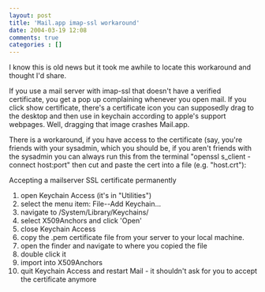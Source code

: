 ```yaml
---
layout: post
title: 'Mail.app imap-ssl workaround'
date: 2004-03-19 12:08
comments: true
categories : []
---  
```


I know this is old news but it took me awhile to locate this workaround and thought I'd share.

If you use a mail server with imap-ssl that doesn't have a verified certificate, you get a pop up complaining whenever you open mail. If you click show certificate, there's a certificate icon you can supposedly drag to the desktop and then use in keychain according to apple's support webpages. Well, dragging that image crashes Mail.app.

There is a workaround, if you have access to the certificate (say, you're friends with your sysadmin, which you should be, if you aren't friends with the sysadmin you can always run this from the terminal "openssl s_client -connect host:port" then cut and paste the cert into a file (e.g. "host.crt"):

Accepting a mailserver SSL certificate permanently
1) open Keychain Access (it's in "Utilities")
2) select the menu item: File--Add Keychain...
3) navigate to /System/Library/Keychains/
4) select X509Anchors and click 'Open'
5) close Keychain Access
6) copy the .pem certificate file from your server to your local machine.
7) open the finder and navigate to where you copied the file
8) double click it
9) import into X509Anchors
10) quit Keychain Access and restart Mail - it shouldn't ask for you to accept the certificate anymore

